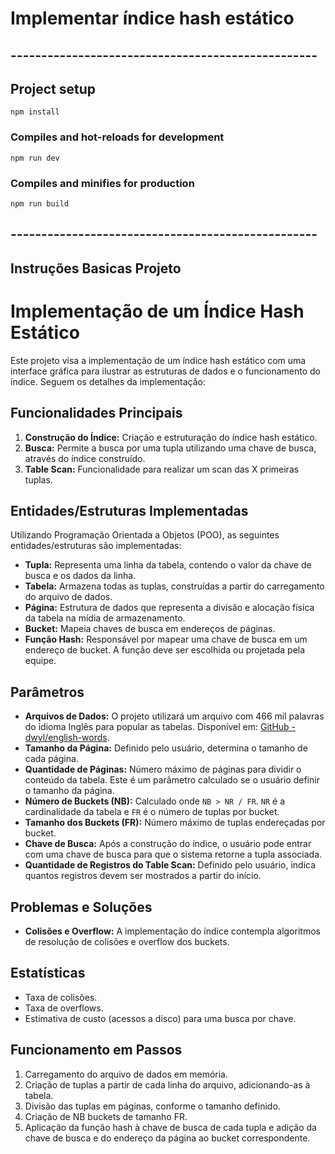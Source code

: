# Implementar índice hash estático
## --------------------------------------------------
## Project setup
```
npm install
```

### Compiles and hot-reloads for development
```
npm run dev
```

### Compiles and minifies for production
```
npm run build
```
## --------------------------------------------------
## Instruções Basicas Projeto
# Implementação de um Índice Hash Estático

Este projeto visa a implementação de um índice hash estático com uma interface gráfica para ilustrar as estruturas de dados e o funcionamento do índice. Seguem os detalhes da implementação:

## Funcionalidades Principais

1. **Construção do Índice:** Criação e estruturação do índice hash estático.
2. **Busca:** Permite a busca por uma tupla utilizando uma chave de busca, através do índice construído.
3. **Table Scan:** Funcionalidade para realizar um scan das X primeiras tuplas.

## Entidades/Estruturas Implementadas

Utilizando Programação Orientada a Objetos (POO), as seguintes entidades/estruturas são implementadas:

- **Tupla:** Representa uma linha da tabela, contendo o valor da chave de busca e os dados da linha.
- **Tabela:** Armazena todas as tuplas, construídas a partir do carregamento do arquivo de dados.
- **Página:** Estrutura de dados que representa a divisão e alocação física da tabela na mídia de armazenamento.
- **Bucket:** Mapeia chaves de busca em endereços de páginas.
- **Função Hash:** Responsável por mapear uma chave de busca em um endereço de bucket. A função deve ser escolhida ou projetada pela equipe.

## Parâmetros

- **Arquivos de Dados:** O projeto utilizará um arquivo com 466 mil palavras do idioma Inglês para popular as tabelas. Disponível em: [GitHub - dwyl/english-words](https://github.com/dwyl/english-words).
- **Tamanho da Página:** Definido pelo usuário, determina o tamanho de cada página.
- **Quantidade de Páginas:** Número máximo de páginas para dividir o conteúdo da tabela. Este é um parâmetro calculado se o usuário definir o tamanho da página.
- **Número de Buckets (NB):** Calculado onde `NB > NR / FR`. `NR` é a cardinalidade da tabela e `FR` é o número de tuplas por bucket.
- **Tamanho dos Buckets (FR):** Número máximo de tuplas endereçadas por bucket.
- **Chave de Busca:** Após a construção do índice, o usuário pode entrar com uma chave de busca para que o sistema retorne a tupla associada.
- **Quantidade de Registros do Table Scan:** Definido pelo usuário, indica quantos registros devem ser mostrados a partir do início.

## Problemas e Soluções

- **Colisões e Overflow:** A implementação do índice contempla algoritmos de resolução de colisões e overflow dos buckets.

## Estatísticas

- Taxa de colisões.
- Taxa de overflows.
- Estimativa de custo (acessos a disco) para uma busca por chave.

## Funcionamento em Passos

1. Carregamento do arquivo de dados em memória.
2. Criação de tuplas a partir de cada linha do arquivo, adicionando-as à tabela.
3. Divisão das tuplas em páginas, conforme o tamanho definido.
4. Criação de NB buckets de tamanho FR.
5. Aplicação da função hash à chave de busca de cada tupla e adição da chave de busca e do endereço da página ao bucket correspondente.


